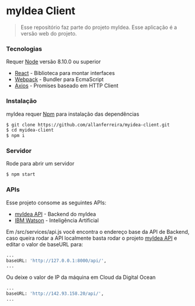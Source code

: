 # myIdea Client
> Esse repositório faz parte do projeto myIdea.
> Esse aplicação é a versão web do projeto. 
 
### Tecnologias
Requer [Node] versão 8.10.0 ou superior
* [React]   - Biblioteca para montar interfaces
* [Webpack] - Bundler para EcmaScript
* [Axios]   - Promises baseado em HTTP Client

### Instalação
 myIdea requer [Npm] para instalação das dependências

```sh
$ git clone https://github.com/allanferreira/myidea-client.git
$ cd myidea-client
$ npm i
```

### Servidor
Rode para abrir um servidor
```sh
$ npm start
```
### APIs
Esse projeto consome as seguintes APIs:
* [myIdea API] - Backend do myIdea
* [IBM Watson] - Inteligência Artificial

Em /src/services/api.js você encontra o endereço base da API de Backend, caso queira rodar a
API localmente basta rodar o projeto [myIdea API] e editar o valor de baseURL para:
```sh
...
baseURL: 'http://127.0.0.1:8000/api/',
...
```
Ou deixe o valor de IP da máquina em Cloud da Digital Ocean
```sh
...
baseURL: 'http://142.93.158.20/api/',
...
```
[Digital Ocean]: <https://www.digitalocean.com/>
[myIdea API]: <https://github.com/allanferreira/myidea-api>
[Node]: <https://nodejs.org/en/>
[Npm]: <https://www.npmjs.com/>
[Axios]: <https://github.com/axios/axios>
[Webpack]: <https://webpack.js.org/>
[React]: <https://reactjs.org/>
[IBM Watson]: <https://www.ibm.com/watson/br-pt/>
[Laravel]: <https://laravel.com/>